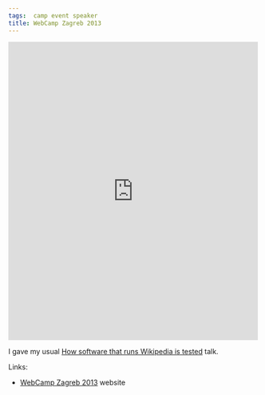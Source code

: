 ```yaml
---
tags:  camp event speaker
title: WebCamp Zagreb 2013
---
```

<iframe src="https://www.facebook.com/plugins/post.php?href=https%3A%2F%2Fwww.facebook.com%2Fmedia%2Fset%2F%3Fset%3Da.10154155139267290.1073741900.735252289%26type%3D3&width=500" width="500" height="597" style="border:none;overflow:hidden" scrolling="no" frameborder="0" allowTransparency="true"></iframe>

I gave my usual [How software that runs Wikipedia is tested](/how-software-that-runs-wikipedia-is-tested) talk.

Links:

- [WebCamp Zagreb 2013](https://2013.webcampzg.org/) website
